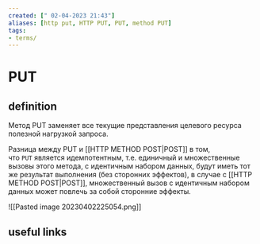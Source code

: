 ```yaml
---
created: [" 02-04-2023 21:43"]
aliases: [http put, HTTP PUT, PUT, method PUT]
tags:
- terms/
---
```


# PUT

## definition

Метод PUT заменяет все текущие представления целевого ресурса полезной нагрузкой запроса.

Разница между PUT и [[HTTP METHOD POST|POST]] в том, что `PUT` является идемпотентным, т.е. единичный и множественные вызовы этого метода, с идентичным набором данных, будут иметь тот же результат выполнения (без сторонних эффектов), в случае с [[HTTP METHOD POST|POST]], множественный вызов с идентичным набором данных может повлечь за собой сторонние эффекты.

![[Pasted image 20230402225054.png]]

## useful links
